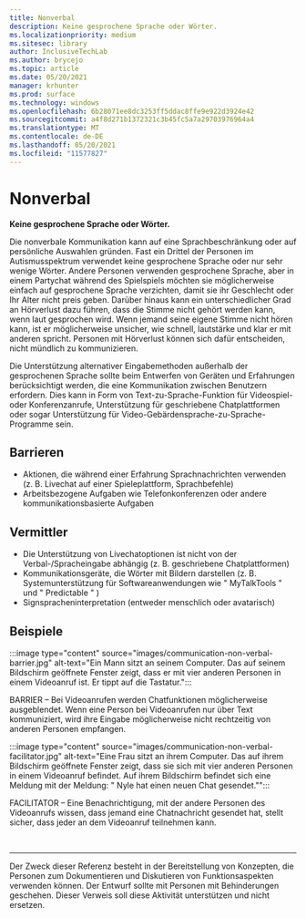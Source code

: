 ```yaml
---
title: Nonverbal
description: Keine gesprochene Sprache oder Wörter.
ms.localizationpriority: medium
ms.sitesec: library
author: InclusiveTechLab
ms.author: brycejo
ms.topic: article
ms.date: 05/20/2021
manager: krhunter
ms.prod: surface
ms.technology: windows
ms.openlocfilehash: 6b28071ee8dc3253ff5ddac8ffe9e922d3924e42
ms.sourcegitcommit: a4f8d271b1372321c3b45fc5a7a29703976964a4
ms.translationtype: MT
ms.contentlocale: de-DE
ms.lasthandoff: 05/20/2021
ms.locfileid: "11577827"
---
```

# <a name="non-verbal"></a>Nonverbal

**Keine gesprochene Sprache oder Wörter.**

Die nonverbale Kommunikation kann auf eine Sprachbeschränkung oder auf persönliche Auswahlen gründen. Fast ein Drittel der Personen im Autismusspektrum verwendet keine gesprochene Sprache oder nur sehr wenige Wörter. Andere Personen verwenden gesprochene Sprache, aber in einem Partychat während des Spielspiels möchten sie möglicherweise einfach auf gesprochene Sprache verzichten, damit sie ihr Geschlecht oder Ihr Alter nicht preis geben. Darüber hinaus kann ein unterschiedlicher Grad an Hörverlust dazu führen, dass die Stimme nicht gehört werden kann, wenn laut gesprochen wird. Wenn jemand seine eigene Stimme nicht hören kann, ist er möglicherweise unsicher, wie schnell, lautstärke und klar er mit anderen spricht. Personen mit Hörverlust können sich dafür entscheiden, nicht mündlich zu kommunizieren.

Die Unterstützung alternativer Eingabemethoden außerhalb der gesprochenen Sprache sollte beim Entwerfen von Geräten und Erfahrungen berücksichtigt werden, die eine Kommunikation zwischen Benutzern erfordern. Dies kann in Form von Text-zu-Sprache-Funktion für Videospiel- oder Konferenzanrufe, Unterstützung für geschriebene Chatplattformen oder sogar Unterstützung für Video-Gebärdensprache-zu-Sprache-Programme sein.

## <a name="barriers"></a>Barrieren
* Aktionen, die während einer Erfahrung Sprachnachrichten verwenden (z. B. Livechat auf einer Spieleplattform, Sprachbefehle)
* Arbeitsbezogene Aufgaben wie Telefonkonferenzen oder andere kommunikationsbasierte Aufgaben

## <a name="facilitators"></a>Vermittler
* Die Unterstützung von Livechatoptionen ist nicht von der Verbal-/Spracheingabe abhängig (z. B. geschriebene Chatplattformen)
* Kommunikationsgeräte, die Wörter mit Bildern darstellen (z. B. Systemunterstützung für Softwareanwendungen wie &quot; MyTalkTools &quot; und &quot; Predictable &quot; )
* Signspracheninterpretation (entweder menschlich oder avatarisch)

## <a name="examples"></a>Beispiele

:::image type="content" source="images/communication-non-verbal-barrier.jpg" alt-text="Ein Mann sitzt an seinem Computer. Das auf seinem Bildschirm geöffnete Fenster zeigt, dass er mit vier anderen Personen in einem Videoanruf ist. Er tippt auf die Tastatur.":::

BARRIER – Bei Videoanrufen werden Chatfunktionen möglicherweise ausgeblendet. Wenn eine Person bei Videoanrufen nur über Text kommuniziert, wird ihre Eingabe möglicherweise nicht rechtzeitig von anderen Personen empfangen. 

:::image type="content" source="images/communication-non-verbal-facilitator.jpg" alt-text="Eine Frau sitzt an ihrem Computer. Das auf ihrem Bildschirm geöffnete Fenster zeigt, dass sie sich mit vier anderen Personen in einem Videoanruf befindet. Auf ihrem Bildschirm befindet sich eine Meldung mit der Meldung: &quot; Nyle hat einen neuen Chat gesendet.&quot;":::

FACILITATOR – Eine Benachrichtigung, mit der andere Personen des Videoanrufs wissen, dass jemand eine Chatnachricht gesendet hat, stellt sicher, dass jeder an dem Videoanruf teilnehmen kann.

&nbsp;

[comment]: # (Footer-Anweisung)
___
Der Zweck dieser Referenz besteht in der Bereitstellung von Konzepten, die Personen zum Dokumentieren und Diskutieren von Funktionsaspekten verwenden können. Der Entwurf sollte mit Personen mit Behinderungen geschehen. Dieser Verweis soll diese Aktivität unterstützen und nicht ersetzen. 